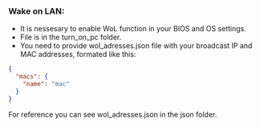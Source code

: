 ### Wake on LAN:

- It is nessesary to enable WoL function in your BIOS and OS settings.
- File is in the turn_on_pc folder.
- You need to provide wol_adresses.json file with your broadcast IP and MAC addresses, formated like this:

```json
{
  "macs": {
    "name": "mac"
  }
}
```

For reference you can see wol_adresses.json in the json folder.
